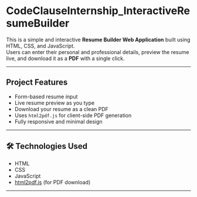 #  CodeClauseInternship_InteractiveResumeBuilder

This is a simple and interactive **Resume Builder Web Application** built using HTML, CSS, and JavaScript.  
Users can enter their personal and professional details, preview the resume live, and download it as a **PDF** with a single click.

---

##  Project Features

-  Form-based resume input
-  Live resume preview as you type
-  Download your resume as a clean PDF
-  Uses `html2pdf.js` for client-side PDF generation
-  Fully responsive and minimal design

---

## 🛠 Technologies Used

- HTML  
- CSS  
- JavaScript  
- [html2pdf.js](https://www.npmjs.com/package/html2pdf.js) (for PDF download)

---



